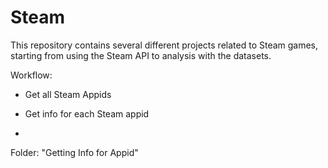 # Steam
This repository contains several different projects related to Steam games, starting from using the Steam API to analysis with the datasets.



Workflow:


- Get all Steam Appids



- Get info for each Steam appid
- 
Folder: "Getting Info for Appid"
